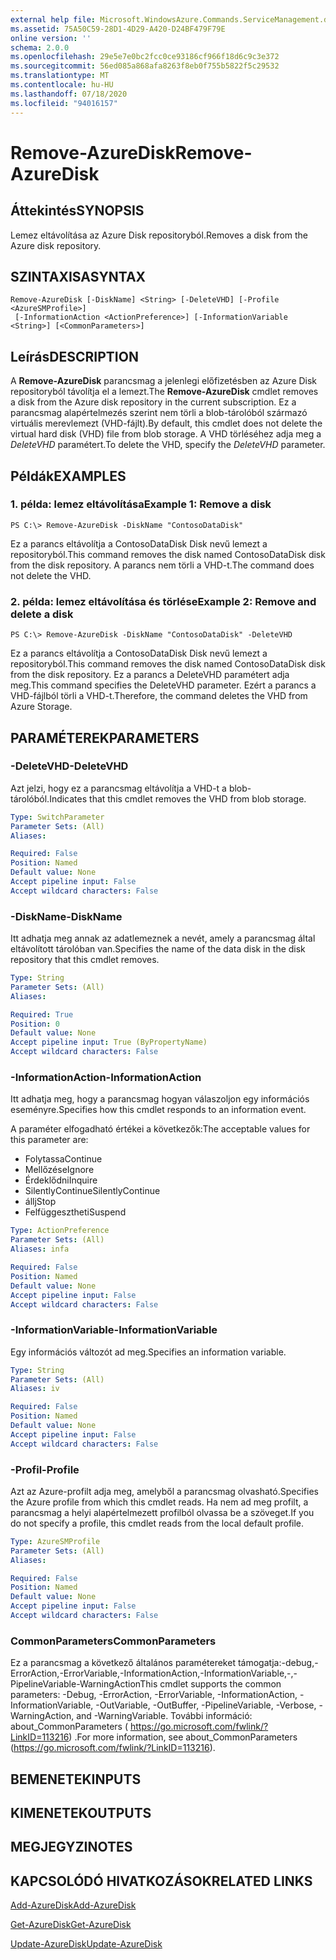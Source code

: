 ```yaml
---
external help file: Microsoft.WindowsAzure.Commands.ServiceManagement.dll-Help.xml
ms.assetid: 75A50C59-28D1-4D29-A420-D24BF479F79E
online version: ''
schema: 2.0.0
ms.openlocfilehash: 29e5e7e0bc2fcc0ce93186cf966f18d6c9c3e372
ms.sourcegitcommit: 56ed085a868afa8263f8eb0f755b5822f5c29532
ms.translationtype: MT
ms.contentlocale: hu-HU
ms.lasthandoff: 07/18/2020
ms.locfileid: "94016157"
---
```

# <span data-ttu-id="7cf14-101">Remove-AzureDisk</span><span class="sxs-lookup"><span data-stu-id="7cf14-101">Remove-AzureDisk</span></span>

## <span data-ttu-id="7cf14-102">Áttekintés</span><span class="sxs-lookup"><span data-stu-id="7cf14-102">SYNOPSIS</span></span>
<span data-ttu-id="7cf14-103">Lemez eltávolítása az Azure Disk repositoryból.</span><span class="sxs-lookup"><span data-stu-id="7cf14-103">Removes a disk from the Azure disk repository.</span></span>

## <span data-ttu-id="7cf14-104">SZINTAXISA</span><span class="sxs-lookup"><span data-stu-id="7cf14-104">SYNTAX</span></span>

```
Remove-AzureDisk [-DiskName] <String> [-DeleteVHD] [-Profile <AzureSMProfile>]
 [-InformationAction <ActionPreference>] [-InformationVariable <String>] [<CommonParameters>]
```

## <span data-ttu-id="7cf14-105">Leírás</span><span class="sxs-lookup"><span data-stu-id="7cf14-105">DESCRIPTION</span></span>
<span data-ttu-id="7cf14-106">A **Remove-AzureDisk** parancsmag a jelenlegi előfizetésben az Azure Disk repositoryból távolítja el a lemezt.</span><span class="sxs-lookup"><span data-stu-id="7cf14-106">The **Remove-AzureDisk** cmdlet removes a disk from the Azure disk repository in the current subscription.</span></span>
<span data-ttu-id="7cf14-107">Ez a parancsmag alapértelmezés szerint nem törli a blob-tárolóból származó virtuális merevlemezt (VHD-fájlt).</span><span class="sxs-lookup"><span data-stu-id="7cf14-107">By default, this cmdlet does not delete the virtual hard disk (VHD) file from blob storage.</span></span>
<span data-ttu-id="7cf14-108">A VHD törléséhez adja meg a *DeleteVHD* paramétert.</span><span class="sxs-lookup"><span data-stu-id="7cf14-108">To delete the VHD, specify the *DeleteVHD* parameter.</span></span>

## <span data-ttu-id="7cf14-109">Példák</span><span class="sxs-lookup"><span data-stu-id="7cf14-109">EXAMPLES</span></span>

### <span data-ttu-id="7cf14-110">1. példa: lemez eltávolítása</span><span class="sxs-lookup"><span data-stu-id="7cf14-110">Example 1: Remove a disk</span></span>
```
PS C:\> Remove-AzureDisk -DiskName "ContosoDataDisk"
```

<span data-ttu-id="7cf14-111">Ez a parancs eltávolítja a ContosoDataDisk Disk nevű lemezt a repositoryból.</span><span class="sxs-lookup"><span data-stu-id="7cf14-111">This command removes the disk named ContosoDataDisk disk from the disk repository.</span></span>
<span data-ttu-id="7cf14-112">A parancs nem törli a VHD-t.</span><span class="sxs-lookup"><span data-stu-id="7cf14-112">The command does not delete the VHD.</span></span>

### <span data-ttu-id="7cf14-113">2. példa: lemez eltávolítása és törlése</span><span class="sxs-lookup"><span data-stu-id="7cf14-113">Example 2: Remove and delete a disk</span></span>
```
PS C:\> Remove-AzureDisk -DiskName "ContosoDataDisk" -DeleteVHD
```

<span data-ttu-id="7cf14-114">Ez a parancs eltávolítja a ContosoDataDisk Disk nevű lemezt a repositoryból.</span><span class="sxs-lookup"><span data-stu-id="7cf14-114">This command removes the disk named ContosoDataDisk disk from the disk repository.</span></span>
<span data-ttu-id="7cf14-115">Ez a parancs a DeleteVHD paramétert adja meg.</span><span class="sxs-lookup"><span data-stu-id="7cf14-115">This command specifies the DeleteVHD parameter.</span></span>
<span data-ttu-id="7cf14-116">Ezért a parancs a VHD-fájlból törli a VHD-t.</span><span class="sxs-lookup"><span data-stu-id="7cf14-116">Therefore, the command deletes the VHD from Azure Storage.</span></span>

## <span data-ttu-id="7cf14-117">PARAMÉTEREK</span><span class="sxs-lookup"><span data-stu-id="7cf14-117">PARAMETERS</span></span>

### <span data-ttu-id="7cf14-118">-DeleteVHD</span><span class="sxs-lookup"><span data-stu-id="7cf14-118">-DeleteVHD</span></span>
<span data-ttu-id="7cf14-119">Azt jelzi, hogy ez a parancsmag eltávolítja a VHD-t a blob-tárolóból.</span><span class="sxs-lookup"><span data-stu-id="7cf14-119">Indicates that this cmdlet removes the VHD from blob storage.</span></span>

```yaml
Type: SwitchParameter
Parameter Sets: (All)
Aliases: 

Required: False
Position: Named
Default value: None
Accept pipeline input: False
Accept wildcard characters: False
```

### <span data-ttu-id="7cf14-120">-DiskName</span><span class="sxs-lookup"><span data-stu-id="7cf14-120">-DiskName</span></span>
<span data-ttu-id="7cf14-121">Itt adhatja meg annak az adatlemeznek a nevét, amely a parancsmag által eltávolított tárolóban van.</span><span class="sxs-lookup"><span data-stu-id="7cf14-121">Specifies the name of the data disk in the disk repository that this cmdlet removes.</span></span>

```yaml
Type: String
Parameter Sets: (All)
Aliases: 

Required: True
Position: 0
Default value: None
Accept pipeline input: True (ByPropertyName)
Accept wildcard characters: False
```

### <span data-ttu-id="7cf14-122">-InformationAction</span><span class="sxs-lookup"><span data-stu-id="7cf14-122">-InformationAction</span></span>
<span data-ttu-id="7cf14-123">Itt adhatja meg, hogy a parancsmag hogyan válaszoljon egy információs eseményre.</span><span class="sxs-lookup"><span data-stu-id="7cf14-123">Specifies how this cmdlet responds to an information event.</span></span>

<span data-ttu-id="7cf14-124">A paraméter elfogadható értékei a következők:</span><span class="sxs-lookup"><span data-stu-id="7cf14-124">The acceptable values for this parameter are:</span></span>

- <span data-ttu-id="7cf14-125">Folytassa</span><span class="sxs-lookup"><span data-stu-id="7cf14-125">Continue</span></span>
- <span data-ttu-id="7cf14-126">Mellőzése</span><span class="sxs-lookup"><span data-stu-id="7cf14-126">Ignore</span></span>
- <span data-ttu-id="7cf14-127">Érdeklődni</span><span class="sxs-lookup"><span data-stu-id="7cf14-127">Inquire</span></span>
- <span data-ttu-id="7cf14-128">SilentlyContinue</span><span class="sxs-lookup"><span data-stu-id="7cf14-128">SilentlyContinue</span></span>
- <span data-ttu-id="7cf14-129">állj</span><span class="sxs-lookup"><span data-stu-id="7cf14-129">Stop</span></span>
- <span data-ttu-id="7cf14-130">Felfüggesztheti</span><span class="sxs-lookup"><span data-stu-id="7cf14-130">Suspend</span></span>

```yaml
Type: ActionPreference
Parameter Sets: (All)
Aliases: infa

Required: False
Position: Named
Default value: None
Accept pipeline input: False
Accept wildcard characters: False
```

### <span data-ttu-id="7cf14-131">-InformationVariable</span><span class="sxs-lookup"><span data-stu-id="7cf14-131">-InformationVariable</span></span>
<span data-ttu-id="7cf14-132">Egy információs változót ad meg.</span><span class="sxs-lookup"><span data-stu-id="7cf14-132">Specifies an information variable.</span></span>

```yaml
Type: String
Parameter Sets: (All)
Aliases: iv

Required: False
Position: Named
Default value: None
Accept pipeline input: False
Accept wildcard characters: False
```

### <span data-ttu-id="7cf14-133">-Profil</span><span class="sxs-lookup"><span data-stu-id="7cf14-133">-Profile</span></span>
<span data-ttu-id="7cf14-134">Azt az Azure-profilt adja meg, amelyből a parancsmag olvasható.</span><span class="sxs-lookup"><span data-stu-id="7cf14-134">Specifies the Azure profile from which this cmdlet reads.</span></span>
<span data-ttu-id="7cf14-135">Ha nem ad meg profilt, a parancsmag a helyi alapértelmezett profilból olvassa be a szöveget.</span><span class="sxs-lookup"><span data-stu-id="7cf14-135">If you do not specify a profile, this cmdlet reads from the local default profile.</span></span>

```yaml
Type: AzureSMProfile
Parameter Sets: (All)
Aliases: 

Required: False
Position: Named
Default value: None
Accept pipeline input: False
Accept wildcard characters: False
```

### <span data-ttu-id="7cf14-136">CommonParameters</span><span class="sxs-lookup"><span data-stu-id="7cf14-136">CommonParameters</span></span>
<span data-ttu-id="7cf14-137">Ez a parancsmag a következő általános paramétereket támogatja:-debug,-ErrorAction,-ErrorVariable,-InformationAction,-InformationVariable,-,-PipelineVariable-WarningAction</span><span class="sxs-lookup"><span data-stu-id="7cf14-137">This cmdlet supports the common parameters: -Debug, -ErrorAction, -ErrorVariable, -InformationAction, -InformationVariable, -OutVariable, -OutBuffer, -PipelineVariable, -Verbose, -WarningAction, and -WarningVariable.</span></span> <span data-ttu-id="7cf14-138">További információ: about_CommonParameters ( https://go.microsoft.com/fwlink/?LinkID=113216) .</span><span class="sxs-lookup"><span data-stu-id="7cf14-138">For more information, see about_CommonParameters (https://go.microsoft.com/fwlink/?LinkID=113216).</span></span>

## <span data-ttu-id="7cf14-139">BEMENETEK</span><span class="sxs-lookup"><span data-stu-id="7cf14-139">INPUTS</span></span>

## <span data-ttu-id="7cf14-140">KIMENETEK</span><span class="sxs-lookup"><span data-stu-id="7cf14-140">OUTPUTS</span></span>

## <span data-ttu-id="7cf14-141">MEGJEGYZI</span><span class="sxs-lookup"><span data-stu-id="7cf14-141">NOTES</span></span>

## <span data-ttu-id="7cf14-142">KAPCSOLÓDÓ HIVATKOZÁSOK</span><span class="sxs-lookup"><span data-stu-id="7cf14-142">RELATED LINKS</span></span>

[<span data-ttu-id="7cf14-143">Add-AzureDisk</span><span class="sxs-lookup"><span data-stu-id="7cf14-143">Add-AzureDisk</span></span>](./Add-AzureDisk.md)

[<span data-ttu-id="7cf14-144">Get-AzureDisk</span><span class="sxs-lookup"><span data-stu-id="7cf14-144">Get-AzureDisk</span></span>](./Get-AzureDisk.md)

[<span data-ttu-id="7cf14-145">Update-AzureDisk</span><span class="sxs-lookup"><span data-stu-id="7cf14-145">Update-AzureDisk</span></span>](./Update-AzureDisk.md)


